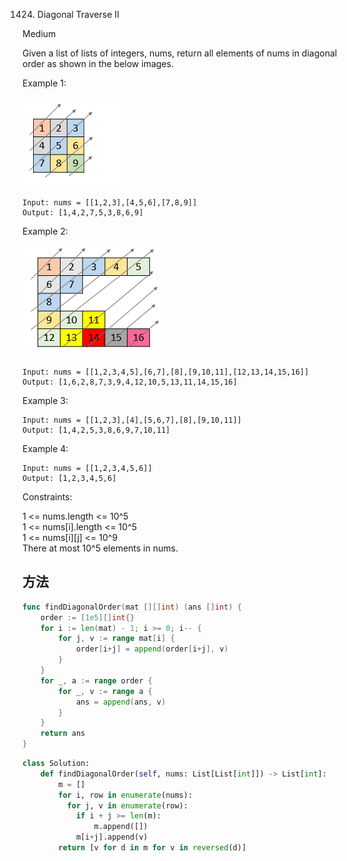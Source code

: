 1424. Diagonal Traverse II


Medium


Given a list of lists of integers, nums, return all elements of nums in diagonal order as shown in the below images.
 

Example 1:

![1](1424-1.png)

```
Input: nums = [[1,2,3],[4,5,6],[7,8,9]]
Output: [1,4,2,7,5,3,8,6,9]
```

Example 2:

![2](1424-2.png)


```
Input: nums = [[1,2,3,4,5],[6,7],[8],[9,10,11],[12,13,14,15,16]]
Output: [1,6,2,8,7,3,9,4,12,10,5,13,11,14,15,16]
```

Example 3:

```
Input: nums = [[1,2,3],[4],[5,6,7],[8],[9,10,11]]
Output: [1,4,2,5,3,8,6,9,7,10,11]
```

Example 4:

```
Input: nums = [[1,2,3,4,5,6]]
Output: [1,2,3,4,5,6]
```
 

Constraints:

1 <= nums.length <= 10^5  
1 <= nums[i].length <= 10^5  
1 <= nums[i][j] <= 10^9  
There at most 10^5 elements in nums.


## 方法

```go
func findDiagonalOrder(mat [][]int) (ans []int) {
    order := [1e5][]int{}
	for i := len(mat) - 1; i >= 0; i-- {
		for j, v := range mat[i] {
			order[i+j] = append(order[i+j], v)
		}
	}
	for _, a := range order {
		for _, v := range a {
			ans = append(ans, v)
		}
	}
	return ans
}
```


```python
class Solution:
    def findDiagonalOrder(self, nums: List[List[int]]) -> List[int]:
        m = []
        for i, row in enumerate(nums):
          for j, v in enumerate(row):
            if i + j >= len(m):
                m.append([])
            m[i+j].append(v)
        return [v for d in m for v in reversed(d)]
```
